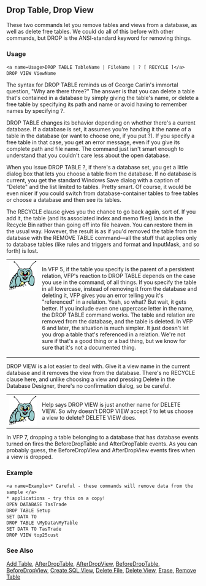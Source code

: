 ## <a name=Title>Drop Table, Drop View</a>
<a name=Introduction>These two commands let you remove tables and views from a database, as well as delete free tables. We could do all of this before with other commands, but DROP is the ANSI-standard keyword for removing things.</a>
### Usage

```foxpro
<a name=Usage>DROP TABLE TableName | FileName | ? [ RECYCLE ]</a>
DROP VIEW ViewName
```
<a name=Body>The syntax for DROP TABLE reminds us of George Carlin's immortal question, "Why are there three?" The answer is that you can delete a table that's contained in a database by simply giving the table's name, or delete a free table by specifying its path and name or avoid having to remember names by specifying ?. </a>

DROP TABLE changes its behavior depending on whether there's a current database. If a database is set, it assumes you're handing it the name of a table in the database (or want to choose one, if you put ?). If you specify a free table in that case, you get an error message, even if you give its complete path and file name. The command just isn't smart enough to understand that you couldn't care less about the open database.

When you issue DROP TABLE ?, if there's a database set, you get a little dialog box that lets you choose a table from the database. If no database is current, you get the standard Windows Save dialog with a caption of "Delete" and the list limited to tables. Pretty smart. Of course, it would be even nicer if you could switch from database-container tables to free tables or choose a database and then see its tables.

The RECYCLE clause gives you the chance to go back again, sort of. If you add it, the table (and its associated index and memo files) lands in the Recycle Bin rather than going off into file heaven. You can restore them in the usual way. However, the result is as if you'd removed the table from the database with the REMOVE TABLE command&mdash;all the stuff that applies only to database tables (like rules and triggers and format and InputMask, and so forth) is lost. 

<table>
<tr>
  <td width="17%" valign="top">
<img  width="95" height="78" src="bug.gif">
  </td>
  
  <td width="83%">
  <p>In VFP 5, if the table you specify is the parent of a persistent relation, VFP's reaction to DROP TABLE depends on the case you use in the command, of all things. If you specify the table in all lowercase, instead of removing it from the database and deleting it, VFP gives you an error telling you it's &quot;referenced&quot; in a relation. Yeah, so what? But wait, it gets better. If you include even one uppercase letter in the name, the DROP TABLE command works. The table and relation are removed from the database, and the table is deleted. In VFP 6 and later, the situation is much simpler. It just doesn't let you drop a table that's referenced in a relation. We're not sure if that's a good thing or a bad thing, but we know for sure that it's not a documented thing.</p>
  </td>
  
 </tr>
</table>

DROP VIEW is a lot easier to deal with. Give it a view name in the current database and it removes the view from the database. There's no RECYCLE clause here, and unlike choosing a view and pressing Delete in the Database Designer, there's no confirmation dialog, so be careful.

<table>
<tr>
  <td width="17%" valign="top">
<img  width="95" height="78" src="bug.gif">
  </td>
  
  <td width="83%">
  <p>Help says DROP VIEW is just another name for DELETE VIEW. So why doesn't DROP VIEW accept ? to let us choose a view to delete? DELETE VIEW does.</p>
  </td>
  
 </tr>
</table>

In VFP 7, dropping a table belonging to a database that has database events turned on fires the BeforeDropTable and AfterDropTable events. As you can probably guess, the BeforeDropView and AfterDropView events fires when a view is dropped.
### Example

```foxpro
<a name=Example>* Careful - these commands will remove data from the sample </a>
* applications - try this on a copy!
OPEN DATABASE TasTrade
DROP TABLE Setup
SET DATA TO
DROP TABLE \MyData\MyTable
SET DATA TO TasTrade
DROP VIEW top25cust
```

### See Also

[Add Table](s4g314.md), [AfterDropTable](s4g845.md), [AfterDropView](s4g846.md), [BeforeDropTable](s4g845.md), [BeforeDropView](s4g846.md), [Create SQL View](s4g353.md), [Delete File](s4g163.md), [Delete View](s4g353.md), [Erase](s4g163.md), [Remove Table](s4g314.md)